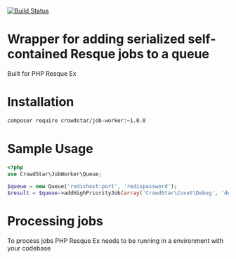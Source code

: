 [![Build Status](https://travis-ci.org/Crowdstar/job-worker.svg?branch=master)](https://travis-ci.org/Crowdstar/job-worker)

# Wrapper for adding serialized self-contained Resque jobs to a queue

Built for PHP Resque Ex

# Installation

```bash
composer require crowdstar/job-worker:~1.0.0
```

# Sample Usage

```php
<?php
use CrowdStar\JobWorker\Queue;

$queue = new Queue('redishost:port', 'redispassword');
$result = $queue->addHighPriorityJob(array('CrowdStar\Covet\Debug', 'debug'), array('some output'));
```

# Processing jobs
To process jobs PHP Resque Ex needs to be running in a environment with your codebase

